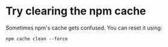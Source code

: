 <!--
title: 04 - Try clearing the npm cache
featured: true
-->

# Try clearing the npm cache

Sometimes npm's cache gets confused. You can reset it using:

```
npm cache clean --force
```
